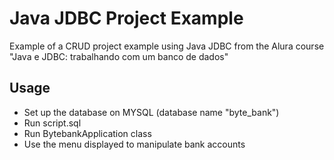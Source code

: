 # Java JDBC Project Example
Example of a CRUD project example using Java JDBC from the Alura course "Java e JDBC: trabalhando com um banco de dados"

## Usage
- Set up the database on MYSQL (database name "byte_bank")
- Run script.sql
- Run BytebankApplication class
- Use the menu displayed to manipulate bank accounts
